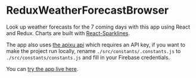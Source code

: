 # ReduxWeatherForecastBrowser

Look up weather forecasts for the 7 coming days with this app using React and Redux. Charts are built with [React-Sparklines](https://github.com/borisyankov/react-sparklines).

The app also uses [the apixu api](https://www.apixu.com/) which requires an API key, if you want to make the project run locally, rename `./src/constants/.constants.js` to `./src/constants/constants.js` and fill in your Firebase credentials.


You can [try the app live here](https://kishlin.github.io/ReactWeatherForecastBrowser/).